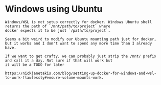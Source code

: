 Windows using Ubuntu
===
    Windows/WSL is not setup correctly for docker. Windows Ubuntu shell returns the path of `/mnt/path/to/project` where
    docker expects it to be just `/path/to/project`.
    
    Seems a bit weird to modify our Ubuntu mounting path just for docker, but it works and I don't want to spend any more time than I already have.
    
    If we want to get crafty, we can probably just strip the /mnt/ prefix and call it a day. Not sure if that will work but
    it will be a TODO for later
    
    https://nickjanetakis.com/blog/setting-up-docker-for-windows-and-wsl-to-work-flawlessly#ensure-volume-mounts-work.